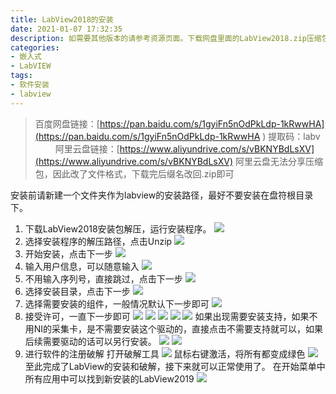 ```yaml
---
title: LabView2018的安装
date: 2021-01-07 17:32:35
description: 如需要其他版本的请参考资源页面。下载网盘里面的LabView2018.zip压缩包，安装前请新建一个文件夹作为labview的安装路径，最好不要安装在盘符根目录下。
categories:
- 嵌入式
- LabVIEW
tags:
- 软件安装
- labview
---
```


>百度网盘链接：[https://pan.baidu.com/s/1gyiFn5nOdPkLdp-1kRwwHA](https://pan.baidu.com/s/1gyiFn5nOdPkLdp-1kRwwHA )
>提取码：labv 
>&emsp;&emsp;
>阿里云盘链接：[https://www.aliyundrive.com/s/vBKNYBdLsXV](https://www.aliyundrive.com/s/vBKNYBdLsXV)
>阿里云盘无法分享压缩包，因此改了文件格式，下载完后缀名改回.zip即可

安装前请新建一个文件夹作为labview的安装路径，最好不要安装在盘符根目录下。
1. 下载LabView2018安装包解压，运行安装程序。
![](https://gitee.com/huffiema/pictures/raw/master/image/202112231042371-labview2018-1.png)
3. 选择安装程序的解压路径，点击Unzip
![](https://gitee.com/huffiema/pictures/raw/master/image/202112231043655-labview2018-2.png)
4. 开始安装，点击下一步
![](https://gitee.com/huffiema/pictures/raw/master/image/202112231043950-labview2018-3.png)
5. 输入用户信息，可以随意输入
![](https://gitee.com/huffiema/pictures/raw/master/image/202112231043887-labview2018-4.png)
6. 不用输入序列号，直接跳过，点击下一步
![](https://gitee.com/huffiema/pictures/raw/master/image/202112231043425-labview2018-5.png)
7. 选择安装目录，点击下一步
![](https://gitee.com/huffiema/pictures/raw/master/image/202112231044650-labview2018-6.png)
8. 选择需要安装的组件，一般情况默认下一步即可
![](https://gitee.com/huffiema/pictures/raw/master/image/202112231044511-labview2018-7.png)
9. 接受许可，一直下一步即可
![](https://gitee.com/huffiema/pictures/raw/master/image/202112231044061-labview2018-8.png)
![](https://gitee.com/huffiema/pictures/raw/master/image/202112231045566-labview2018-9.png)
![](https://gitee.com/huffiema/pictures/raw/master/image/202112231045211-labview2018-10.png)
![](https://gitee.com/huffiema/pictures/raw/master/image/202112231045881-labview2018-11.png)
![](https://gitee.com/huffiema/pictures/raw/master/image/202112231045928-labview2018-12.png)
如果出现需要安装支持，如果不用NI的采集卡，是不需要安装这个驱动的，直接点击不需要支持就可以，如果后续需要驱动的话可以另行安装。
![](https://gitee.com/huffiema/pictures/raw/master/image/202112231046513-labview2018-13.png)
![](https://gitee.com/huffiema/pictures/raw/master/image/202112231046586-labview2018-14.png)
10. 进行软件的注册破解
打开破解工具
![](https://gitee.com/huffiema/pictures/raw/master/image/202112231046976-labview2018-15.png)
鼠标右键激活，将所有都变成绿色
![](https://gitee.com/huffiema/pictures/raw/master/image/202112231046569-labview2018-16.png)
至此完成了LabView的安装和破解，接下来就可以正常使用了。
在开始菜单中所有应用中可以找到新安装的LabView2019
![](https://gitee.com/huffiema/pictures/raw/master/image/202112231046828-labview2018-17.png)